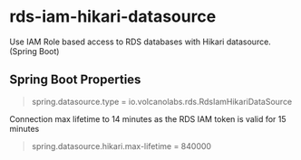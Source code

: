 # rds-iam-hikari-datasource
Use IAM Role based access to RDS databases with Hikari datasource. (Spring Boot)

## Spring Boot Properties
>spring.datasource.type = io.volcanolabs.rds.RdsIamHikariDataSource

Connection max lifetime to 14 minutes as the RDS IAM token is valid for 15 minutes
>spring.datasource.hikari.max-lifetime = 840000